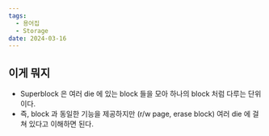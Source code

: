 ```yaml
---
tags:
  - 용어집
  - Storage
date: 2024-03-16
---
```

## 이게 뭐지

- Superblock 은 여러 die 에 있는 block 들을 모아 하나의 block 처럼 다루는 단위이다.
- 즉, block 과 동일한 기능을 제공하지만 (r/w page, erase block) 여러 die 에 걸쳐 있다고 이해하면 된다.